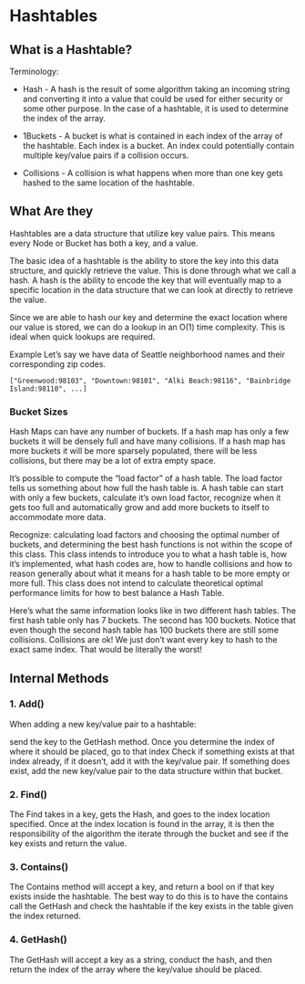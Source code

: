 # Hashtables

## What is a Hashtable?

Terminology:

- Hash - A hash is the result of some algorithm taking an incoming string and converting it into a value that could be used for either security or some other purpose. In the case of a hashtable, it is used to determine the index of the array.

- 1Buckets - A bucket is what is contained in each index of the array of the hashtable. Each index is a bucket. An index could potentially contain multiple key/value pairs if a collision occurs.

- Collisions - A collision is what happens when more than one key gets hashed to the same location of the hashtable.

## What Are they

Hashtables are a data structure that utilize key value pairs. This means every Node or Bucket has both a key, and a value.

The basic idea of a hashtable is the ability to store the key into this data structure, and quickly retrieve the value. This is done through what we call a hash. A hash is the ability to encode the key that will eventually map to a specific location in the data structure that we can look at directly to retrieve the value.

Since we are able to hash our key and determine the exact location where our value is stored, we can do a lookup in an O(1) time complexity. This is ideal when quick lookups are required.

Example
Let’s say we have data of Seattle neighborhood names and their corresponding zip codes.

```
["Greenwood:98103", "Downtown:98101", "Alki Beach:98116", "Bainbridge Island:98110", ...]
```


### Bucket Sizes

Hash Maps can have any number of buckets. If a hash map has only a few buckets it will be densely full and have many collisions. If a hash map has more buckets it will be more sparsely populated, there will be less collisions, but there may be a lot of extra empty space.

It’s possible to compute the “load factor” of a hash table. The load factor tells us something about how full the hash table is. A hash table can start with only a few buckets, calculate it’s own load factor, recognize when it gets too full and automatically grow and add more buckets to itself to accommodate more data.

Recognize: calculating load factors and choosing the optimal number of buckets, and determining the best hash functions is not within the scope of this class. This class intends to introduce you to what a hash table is, how it’s implemented, what hash codes are, how to handle collisions and how to reason generally about what it means for a hash table to be more empty or more full. This class does not intend to calculate theoretical optimal performance limits for how to best balance a Hash Table.

Here’s what the same information looks like in two different hash tables. The first hash table only has 7 buckets. The second has 100 buckets. Notice that even though the second hash table has 100 buckets there are still some collisions. Collisions are ok! We just don’t want every key to hash to the exact same index. That would be literally the worst!


## Internal Methods

### 1. Add()
When adding a new key/value pair to a hashtable:

send the key to the GetHash method.
Once you determine the index of where it should be placed, go to that index
Check if something exists at that index already, if it doesn’t, add it with the key/value pair.
If something does exist, add the new key/value pair to the data structure within that bucket.
### 2. Find()
The Find takes in a key, gets the Hash, and goes to the index location specified. Once at the index location is found in the array, it is then the responsibility of the algorithm the iterate through the bucket and see if the key exists and return the value.

### 3. Contains()
The Contains method will accept a key, and return a bool on if that key exists inside the hashtable. The best way to do this is to have the contains call the GetHash and check the hashtable if the key exists in the table given the index returned.

### 4. GetHash()
The GetHash will accept a key as a string, conduct the hash, and then return the index of the array where the key/value should be placed.

